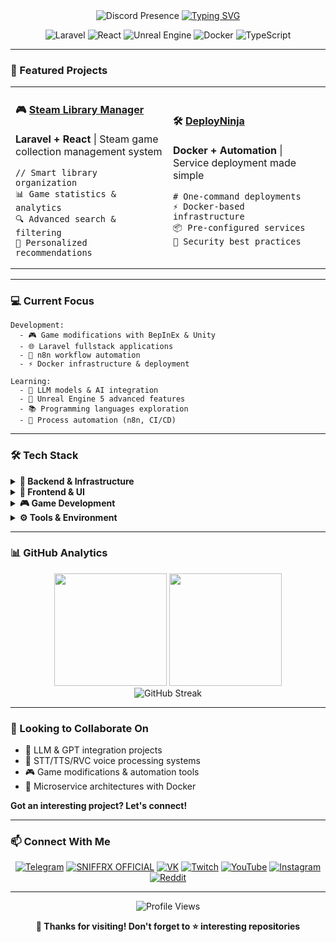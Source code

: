 
<div align="center">
  
  <!-- Dynamic Discord Presence Card -->
  <img src="https://lanyard.kyrie25.me/api/287317759761711106?showBanner=animated&waveColor=transparent&waveSpotifyColor=transparent&bannerFilter=brightness(0.8)%20blur(2px)&gradient=7E37F9-B48EF7-E568C4&imgStyle=square" alt="Discord Presence">

  <!-- Animated Typing Header -->
  <a href="https://git.io/typing-svg">
    <img src="https://readme-typing-svg.demolab.com?font=Fira+Code&weight=600&size=28&duration=3000&pause=1000&color=7E37F9&center=true&vCenter=true&multiline=true&repeat=false&width=600&height=100&lines=Fullstack+Developer;Game+Modder+%7C+Server+Architect" alt="Typing SVG">
  </a>

  <!-- Tech Stack Badges -->
  <p>
    <img src="https://img.shields.io/badge/Laravel-FF2D20?style=for-the-badge&logo=laravel&logoColor=white" alt="Laravel">
    <img src="https://img.shields.io/badge/React-20232A?style=for-the-badge&logo=react&logoColor=61DAFB" alt="React">
    <img src="https://img.shields.io/badge/Unreal_Engine-0E1128?style=for-the-badge&logo=unrealengine&logoColor=white" alt="Unreal Engine">
    <img src="https://img.shields.io/badge/Docker-2496ED?style=for-the-badge&logo=docker&logoColor=white" alt="Docker">
    <img src="https://img.shields.io/badge/TypeScript-3178C6?style=for-the-badge&logo=typescript&logoColor=white" alt="TypeScript">
  </p>

</div>

---

### 🚀 Featured Projects
<div align="center">
<table>
<tr>
<td width="50%">

#### 🎮 [Steam Library Manager](https://github.com/SniffRx/steam-library)
**Laravel + React** | Steam game collection management system

```
// Smart library organization
📊 Game statistics & analytics
🔍 Advanced search & filtering
🎯 Personalized recommendations
```

</td>
<td width="50%">

#### 🛠️ [DeployNinja](https://github.com/SniffRx/DeployNinja)
**Docker + Automation** | Service deployment made simple

```
# One-command deployments
⚡ Docker-based infrastructure
📦 Pre-configured services
🔐 Security best practices
```

</td>
</tr>
</table>
</div>

---

### 💻 Current Focus

```
Development:
  - 🎮 Game modifications with BepInEx & Unity
  - 🌐 Laravel fullstack applications
  - 🤖 n8n workflow automation
  - ⚡ Docker infrastructure & deployment

Learning:
  - 🧠 LLM models & AI integration
  - 🎯 Unreal Engine 5 advanced features
  - 📚 Programming languages exploration
  - 🔄 Process automation (n8n, CI/CD)
```

---

### 🛠️ Tech Stack

<details>
<summary><b>💼 Backend & Infrastructure</b></summary>
<br>

![PHP](https://img.shields.io/badge/PHP-777BB4?style=flat-square&logo=php&logoColor=white)
![Laravel](https://img.shields.io/badge/Laravel-FF2D20?style=flat-square&logo=laravel&logoColor=white)
![Node.js](https://img.shields.io/badge/Node.js-339933?style=flat-square&logo=node.js&logoColor=white)
![Docker](https://img.shields.io/badge/Docker-2496ED?style=flat-square&logo=docker&logoColor=white)
![MySQL](https://img.shields.io/badge/MySQL-4479A1?style=flat-square&logo=mysql&logoColor=white)
![Redis](https://img.shields.io/badge/Redis-DC382D?style=flat-square&logo=redis&logoColor=white)
![Linux](https://img.shields.io/badge/Linux-FCC624?style=flat-square&logo=linux&logoColor=black)

</details>

<details>
<summary><b>🎨 Frontend & UI</b></summary>
<br>

![React](https://img.shields.io/badge/React-20232A?style=flat-square&logo=react&logoColor=61DAFB)
![TypeScript](https://img.shields.io/badge/TypeScript-3178C6?style=flat-square&logo=typescript&logoColor=white)
![JavaScript](https://img.shields.io/badge/JavaScript-F7DF1E?style=flat-square&logo=javascript&logoColor=black)
![HTML5](https://img.shields.io/badge/HTML5-E34F26?style=flat-square&logo=html5&logoColor=white)
![CSS3](https://img.shields.io/badge/CSS3-1572B6?style=flat-square&logo=css3&logoColor=white)
![Bootstrap](https://img.shields.io/badge/Bootstrap-7952B3?style=flat-square&logo=bootstrap&logoColor=white)

</details>

<details>
<summary><b>🎮 Game Development</b></summary>
<br>

![Unreal Engine](https://img.shields.io/badge/Unreal_Engine-0E1128?style=flat-square&logo=unrealengine&logoColor=white)
![C#](https://img.shields.io/badge/C%23-239120?style=flat-square&logo=c-sharp&logoColor=white)
![Unity](https://img.shields.io/badge/Unity-000000?style=flat-square&logo=unity&logoColor=white)
![BepInEx](https://img.shields.io/badge/BepInEx-FF6B6B?style=flat-square&logoColor=white)

</details>

<details>
<summary><b>⚙️ Tools & Environment</b></summary>
<br>

![IntelliJ IDEA](https://img.shields.io/badge/IntelliJ_IDEA-000000?style=flat-square&logo=intellij-idea&logoColor=white)
![Git](https://img.shields.io/badge/Git-F05032?style=flat-square&logo=git&logoColor=white)
![nginx](https://img.shields.io/badge/nginx-009639?style=flat-square&logo=nginx&logoColor=white)
![Postman](https://img.shields.io/badge/Postman-FF6C37?style=flat-square&logo=postman&logoColor=white)

</details>

---

### 📊 GitHub Analytics

<div align="center">
  <img height="180em" src="https://github-readme-stats.vercel.app/api?username=SniffRx&show_icons=true&theme=radical&include_all_commits=true&count_private=true&hide_border=true&bg_color=0D1117&title_color=7E37F9&icon_color=B48EF7"/>
  <img height="180em" src="https://github-readme-stats.vercel.app/api/top-langs/?username=SniffRx&layout=compact&langs_count=8&theme=radical&hide_border=true&bg_color=0D1117&title_color=7E37F9"/>
</div>

<div align="center">
  <img src="https://github-readme-streak-stats.herokuapp.com/?user=SniffRx&theme=radical&hide_border=true&background=0D1117&ring=7E37F9&fire=B48EF7&currStreakLabel=E568C4" alt="GitHub Streak"/>
</div>

---

### 🤝 Looking to Collaborate On

- 🧠 LLM & GPT integration projects
- 🎤 STT/TTS/RVC voice processing systems
- 🎮 Game modifications & automation tools
- 🐳 Microservice architectures with Docker

**Got an interesting project? Let's connect!**

---

### 📫 Connect With Me

<div align="center">
  
  [![Telegram](https://img.shields.io/badge/Telegram-2CA5E0?style=for-the-badge&logo=telegram&logoColor=white)](https://t.me/sniffrxlife)
  <a href="https://discord.gg/P822q7XN3n"><img alt="SNIFFRX OFFICIAL" src="https://img.shields.io/discord/940645913653809276.svg?label=Discord&logo=Discord&colorB=7289da&style=for-the-badge"></a>
  [![VK](https://img.shields.io/badge/VK-0077FF?style=for-the-badge&logo=vk&logoColor=white)](https://vk.com/sniffrx)
  [![Twitch](https://img.shields.io/badge/Twitch-9146FF?style=for-the-badge&logo=twitch&logoColor=white)](https://twitch.tv/sniffrx)
  [![YouTube](https://img.shields.io/badge/YouTube-FF0000?style=for-the-badge&logo=youtube&logoColor=white)](https://www.youtube.com/channel/UCqpi610ZDvZR6MpEO8UDTqw)
  [![Instagram](https://img.shields.io/badge/Instagram-E4405F?style=for-the-badge&logo=instagram&logoColor=white)](https://www.instagram.com/sniffrx/)
  [![Reddit](https://img.shields.io/badge/Reddit-FF4500?style=for-the-badge&logo=reddit&logoColor=white)](https://www.reddit.com/user/sniffrx)

</div>

---

<div align="center">
  <img src="https://komarev.com/ghpvc/?username=SniffRx&color=7E37F9&style=for-the-badge&label=PROFILE+VIEWS" alt="Profile Views">
  
  **💜 Thanks for visiting! Don't forget to ⭐ interesting repositories**
</div>








<!-- <div align="center">
  <img src="https://lanyard.kyrie25.me/api/287317759761711106?showBanner=animated&waveColor=transparent&waveSpotifyColor=transparent&bannerFilter=brightness(0.8)%20blur(2px)&gradient=7E37F9-B48EF7-E568C4&imgStyle=square"> 
<h3>Fullstack developer, Gamer, Streamer</h3>   -->
<!--![Сюда вставить картинку]()-->

<!--Skills: HTML / CSS / BOOTSTRAP / JS/TS / JQUERY / PHP / MYSQL / REACT <br><br>-->
  <!--<details> 
<!-- <summary>💻 Used tools</summary> -->
  
  <!--<br><b>Note:</b> <i>Top languages is only a metric of the languages my public code consists of and doesn't reflect experience or skill level.</i><br>
  <h3 align="left">👨‍💻 Programming languages</h3><br>
<!-- <p> -->
<!--   <a href="https://github.com/search?q=user%3ASniffRx+language%3Ahtml"><img alt="HTML5" src="https://img.shields.io/badge/HTML5-E34F26?style=for-the-badge&logo=html5&logoColor=white"></a> -->
<!--   <a href="https://github.com/search?q=user%3ASniffRx+language%3Acss"><img alt="CSS" src="https://img.shields.io/badge/CSS-239120?&style=for-the-badge&logo=css3&logoColor=white"></a> -->
<!--   <a href="https://github.com/search?q=user%3ASniffRx+language%3Aphp"><img alt="PHP" src="https://img.shields.io/badge/PHP-777BB4?style=for-the-badge&logo=php&logoColor=white"></a> -->
<!--   <a href="https://github.com/search?q=user%3ASniffRx+language%3Acsharp"><img alt="C#" src="https://img.shields.io/badge/C%23-239120?style=for-the-badge&logo=c-sharp&logoColor=white"></a> -->
<!--     <a href="https://github.com/search?q=user%3ASniffRx+language%3Amarkdown"><img alt="MARKDOWN" src="https://img.shields.io/badge/Markdown-000000?style=for-the-badge&logo=markdown&logoColor=white"></a> -->
<!--     <a href="https://github.com/search?q=user%3ASniffRx+language%3Ajavascript"><img alt="JAVASCRIPT" src="https://img.shields.io/badge/JavaScript-323330?style=for-the-badge&logo=javascript&logoColor=F7DF1E"></a> -->
<!--   <a href="#"><img alt="JQUERY" src="https://img.shields.io/badge/jQuery-0769AD?style=for-the-badge&logo=jquery&logoColor=white"></a> -->
<!--   <a href="#"><img alt="TYPESCRIPT" src="https://img.shields.io/badge/TypeScript-007ACC?style=for-the-badge&logo=typescript&logoColor=white"></a> -->
<!--     <a href="https://github.com/search?q=user%3ASniffRx+language%3Ajavascript"><img alt="NODEJS" src="https://img.shields.io/badge/Node.js-43853D?style=for-the-badge&logo=node.js&logoColor=white"></a> -->
<!--     <a href="https://github.com/search?q=user%3ASniffRx+language%3Asass"><img alt="SASS" src="https://img.shields.io/badge/Sass-hotpink.svg?logo=SASS&logoColor=white"></a> -->
<!--     <a href="https://github.com/search?q=user%3ASniffRx+language%3Asql"><img alt="SQL" src="https://custom-icon-badges.herokuapp.com/badge/SQL-025E8C.svg?logo=database&logoColor=white"></a> -->
<!--     <a href="https://github.com/search?q=user%3ASniffRx+language%3Asvg"><img alt="SVG+XML" src="https://img.shields.io/badge/SVG%2BXML-e0982c.svg?logo=svg&logoColor=white"></a> --- -->
<!-- </p> -->
<!-- <h3 align="left">🧰 Frameworks and libraries</h3><br> -->

<!--<p>
<!--   <a href="#"><img alt="BOOTSTRAP" src="https://img.shields.io/badge/Bootstrap-563D7C?style=for-the-badge&logo=bootstrap&logoColor=white"></a> -->
<!--   <a href="#"><img alt="REACT" src="https://img.shields.io/badge/React-20232A?style=for-the-badge&logo=react&logoColor=61DAFB"></a> -->
<!--   <a href="#"><img alt="REACT ROUTER" src="https://img.shields.io/badge/React_Router-CA4245?style=for-the-badge&logo=react-router&logoColor=white"></a>--<a href="#"><img alt="Material Design" src="https://img.shields.io/badge/Material%20Design-0081CB.svg?logo=material-design&logoColor=white"></a> -->
<!--     <a href="#"><img alt="Symfony" src="https://img.shields.io/badge/Symfony-111111.svg?logo=symfony&logoColor=white"></a> -->
<!--     <a href="#"><img alt="Wordpress" src="https://img.shields.io/badge/Wordpress-21759B?logo=wordpress&logoColor=white"></a> -->
<!--     <a href="#"><img alt="WPF (.Net)" src="https://img.shields.io/badge/WPF-5C2D91?logo=.net&logoColor=white"></a>-- -->
<!-- </p> -->

<!--<h3 align="left">🗄️ Databases and cloud hosting</h3><br>

<!--<p>
<!--     <a href="#"><img alt="MARIADB" src ="https://img.shields.io/badge/MariaDB-003545?style=for-the-badge&logo=mariadb&logoColor=white"></a> -->
<!--     <a href="#"><img alt="MYSQL" src="https://img.shields.io/badge/MySQL-005C84?style=for-the-badge&logo=mysql&logoColor=white"></a> -->
<!--     <a href="#"><img alt="MONGODB" src ="https://img.shields.io/badge/MongoDB-4EA94B?style=for-the-badge&logo=mongodb&logoColor=white"></a> -->
<!--     <a href="#"><img alt="REDIS" src ="https://img.shields.io/badge/redis-%23DD0031.svg?&style=for-the-badge&logo=redis&logoColor=white"></a>-<a href="#"><img alt="GitHub Pages" src="https://img.shields.io/badge/GitHub%20Pages-327FC7.svg?logo=github&logoColor=white"></a> -->
<!--     <a href="#"><img alt="Heroku" src="https://img.shields.io/badge/Heroku-430098.svg?logo=heroku&logoColor=white"></a>- -->
<!-- </p> -->

<!--<h3 align="left"> 💻 Software and tools</h3>-->
<!--     <p>IDE</p> -->
<!--<p>-->
<!--   <a href="#"><img alt="INTELLIJ IDEA" src="https://img.shields.io/badge/IntelliJ_IDEA-000000.svg?style=for-the-badge&logo=intellij-idea&logoColor=white"></a> -->
<!--   <a href="#"><img alt="WEBSTORM" src="https://img.shields.io/badge/WebStorm-000000?style=for-the-badge&logo=WebStorm&logoColor=white"></a> -->
<!--   <a href="#"><img alt="PHPSTORM" src="http://img.shields.io/badge/-PHPStorm-181717?style=for-the-badge&logo=phpstorm&logoColor=white"></a> -->
<!--   <a href="#"><img alt="RIDER" src="https://img.shields.io/badge/Rider-000000?style=for-the-badge&logo=Rider&logoColor=white"></a> -->
<!--   <a href="#"><img alt="NOTEPAD++" src="https://img.shields.io/badge/Notepad++-90E59A.svg?style=for-the-badge&logo=notepad%2B%2B&logoColor=black"></a> -->
<!--   <a href="#"><img alt="SUBLIME TEXT" src="https://img.shields.io/badge/sublime_text-%23575757.svg?&style=for-the-badge&logo=sublime-text&logoColor=important"></a> -->
<!--   <a href="#"><img alt="VISUAL STUDIO" src="https://img.shields.io/badge/Visual_Studio-5C2D91?style=for-the-badge&logo=visual%20studio&logoColor=white"></a> -->
<!--   <a href="#"><img alt="VISUAL STUDIO CODE" src="https://img.shields.io/badge/Visual_Studio_Code-0078D4?style=for-the-badge&logo=visual%20studio%20code&logoColor=white"></a> -->
<!--     <p>TERMINAL</p> -->
<!--     <a href="#"><img alt="GIT" src="https://img.shields.io/badge/GIT-E44C30?style=for-the-badge&logo=git&logoColor=white"></a> -->
<!--     <a href="#"><img alt="HYPER" src="https://img.shields.io/badge/Hyper-000000?style=for-the-badge&logo=hyper&logoColor=white"></a> -->
<!--     <a href="#"><img alt="WINDOWS TERMINAL" src="https://img.shields.io/badge/windows%20terminal-4D4D4D?style=for-the-badge&logo=windows%20terminal&logoColor=white"></a> -->
<!--     <a href="#"><img alt="POWERSHELL" src="https://img.shields.io/badge/powershell-5391FE?style=for-the-badge&logo=powershell&logoColor=white"></a> -->
<!--     <p>TODO LIST</p> -->
<!--     <a href="#"><img alt="TODOLIST" src="https://img.shields.io/badge/Todoist-E44332?style=for-the-badge&logo=todoist&logoColor=white"></a> -->
<!--     <a href="#"><img alt="TRELLO" src="https://img.shields.io/badge/Trello-0052CC?style=for-the-badge&logo=trello&logoColor=white"></a> -->
<!--     <p>BROWSER</p> -->
<!--     <a href="#"><img alt="VIVALDI" src="https://img.shields.io/badge/Vivaldi-EF3939?style=for-the-badge&logo=Vivaldi&logoColor=white"></a> -->
<!--     <a href="#"><img alt="FIREFOX" src="https://img.shields.io/badge/Firefox_Browser-FF7139?style=for-the-badge&logo=Firefox-Browser&logoColor=white"></a> -->
<!--     <a href="#"><img alt="GOOGLE CHROME" src="https://img.shields.io/badge/Google_chrome-4285F4?style=for-the-badge&logo=Google-chrome&logoColor=white"></a> -->
<!--     <a href="#"><img alt="MICROSOFT EDGE" src="https://img.shields.io/badge/Microsoft_Edge-0078D7?style=for-the-badge&logo=Microsoft-edge&logoColor=white"></a> -->
<!--     <a href="#"><img alt="OPERA" src="https://img.shields.io/badge/Opera-FF1B2D?style=for-the-badge&logo=Opera&logoColor=white"></a> -->
<!--     <a href="#"><img alt="SAFARI" src="https://img.shields.io/badge/Safari-FF1B2D?style=for-the-badge&logo=Safari&logoColor=white"></a> -->
<!--     <p>DESIGN</p> -->
<!--     <a href="#"><img alt="ADOBE PHOTOSHOP" src="https://img.shields.io/badge/Adobe%20Photoshop-31A8FF?style=for-the-badge&logo=Adobe%20Photoshop&logoColor=black"></a> -->
<!--     <a href="#"><img alt="ADOBE AFTER EFFECTS" src="https://img.shields.io/badge/Adobe%20after%20affects-CF96FD?style=for-the-badge&logo=Adobe%20after%20effects&logoColor=393665"></a> -->
<!--     <a href="#"><img alt="ADOBE PREMIERE PRO" src="https://img.shields.io/badge/Adobe%20Premiere%20Pro-9999FF?style=for-the-badge&logo=Adobe%20Premiere%20Pro&logoColor=white"></a> -->
<!--     <a href="#"><img alt="BLENDER" src="https://img.shields.io/badge/blender-%23F5792A.svg?style=for-the-badge&logo=blender&logoColor=white"></a> -->
<!--     <a href="#"><img alt="FIGMA" src="https://img.shields.io/badge/Figma-F24E1E?style=for-the-badge&logo=figma&logoColor=white"></a> -->
<!--     <p>GAME ENGINE</p> -->
<!--   <a href="#"><img alt="UNITY" src="https://img.shields.io/badge/Unity-000000?style=for-the-badge&logo=unity&logoColor=white"></a> -->
<!--   <a href="#"><img alt="UNREAL ENGINE" src="https://img.shields.io/badge/Unreal_Engine-000000?style=for-the-badge&logo=unreal-engine&logoColor=white"></a> -->
<!--     <p>RECORD</p> -->
<!--     <a href="#"><img alt="NVIDIA SHADOW PLAY" src="https://img.shields.io/badge/shadow_play-000000?style=for-the-badge&logo=nvidia&logoColor=green"></a> -->
<!--     <a href="#"><img alt="OBS" src="https://img.shields.io/badge/obs-000000?style=for-the-badge"></a><!--<a href="#"><img alt="Adobe" src="https://img.shields.io/badge/Adobe-FF0000.svg?logo=adobe&logoColor=white"></a> -->
<!--     a href="#"><img alt="Android" src="https://img.shields.io/badge/Android-3DDC84?logo=android&logoColor=white"></a> -->
<!--     <a href="#"><img alt="Android Studio" src="https://img.shields.io/badge/Android%20Studio-008678.svg?logo=android-studio&logoColor=white"></a> -->
<!--     <a href="#"><img alt="Audacity" src="https://img.shields.io/badge/-Audacity-0000CC?logo=audacity&logoColor=white"></a> -->
<!--     <a href="#"><img alt="Codepen" src="https://img.shields.io/badge/Codepen-000000.svg?logo=codepen&logoColor=white"></a> -->
<!--     <a href="#"><img alt="Git" src="https://img.shields.io/badge/Git-F05033.svg?logo=git&logoColor=white"></a> -->
<!--     <a href="#"><img alt="Google Sheets" src="https://img.shields.io/badge/Google%20Sheets-34A853.svg?logo=google%20sheets&logoColor=white"></a> -->
<!--     <a href="#"><img alt="OBS Studio" src="https://img.shields.io/badge/-OBS%20Studio-302E31?logo=obs-studio&logoColor=white"></a> -->
<!--     <a href="#"><img alt="Postman" src="https://img.shields.io/badge/Postman-FF6C37?logo=postman&logoColor=white"></a> -->
<!--     <a href="#"><img alt="Stack Overflow" src="https://img.shields.io/badge/-Stack%20Overflow-FE7A16?logo=stack-overflow&logoColor=white"></a> -->
<!--     <a href="#"><img alt="Visual Studio Code" src="https://img.shields.io/badge/Visual%20Studio%20Code-0078d7.svg?logo=visual-studio-code&logoColor=white"></a>-->
<!-- </p> -->
<!--   <br/> -->
<!-- </details><br> -->

<!--🔭 I’m currently working on bots and sites projects.<br>
  🌱 I’m currently learning LLM, CUDA, STT, TTS, RVC and etc...<!-- 👯 I’m looking to collaborate on ..--<br>
🤔 I’m looking for help with learn LLM GPT models and create STT-TTS-RVC project<br>
💬 Ask me about games, bots and projects.<br>
📫 How to reach me: write me in social or email.
<br><br>
  <a href="https://t.me/sniffrxlife"><img alt="TELEGRAM" src="https://img.shields.io/badge/Telegram-2CA5E0?style=for-the-badge&logo=telegram&logoColor=white"></a>
  <a href="https://discord.gg/P822q7XN3n"><img alt="SNIFFRX OFFICIAL" src="https://img.shields.io/discord/940645913653809276.svg?label=Discord&logo=Discord&colorB=7289da&style=for-the-badge"></a>
  <a href="https://vk.com/sniffrx"><img alt="VK" src="https://img.shields.io/badge/вконтакте-%232E87FB.svg?&style=for-the-badge&logo=vk&logoColor=white"></a>
  <a href="https://twitch.tv/sniffrx"><img alt="TWITCH" src="https://img.shields.io/badge/Twitch-9146FF?style=for-the-badge&logo=twitch&logoColor=white"></a>
  <a href="https://www.youtube.com/channel/UCqpi610ZDvZR6MpEO8UDTqw"><img alt="YouTube" src="https://img.shields.io/badge/YouTube-FF0000?style=for-the-badge&logo=youtube&logoColor=white"></a>
  <a href="https://www.instagram.com/sniffrx/"><img alt="INSTAGRAM" src="https://img.shields.io/badge/Instagram-E4405F?style=for-the-badge&logo=instagram&logoColor=white"></a>
  <a href="https://www.reddit.com/user/sniffrx"><img alt="REDDIT" src="https://img.shields.io/badge/Reddit-FF4500?style=for-the-badge&logo=reddit&logoColor=white"></a>

<!--![GitHub metrics](https://metrics.lecoq.io/sniffrx)--
</div -->
